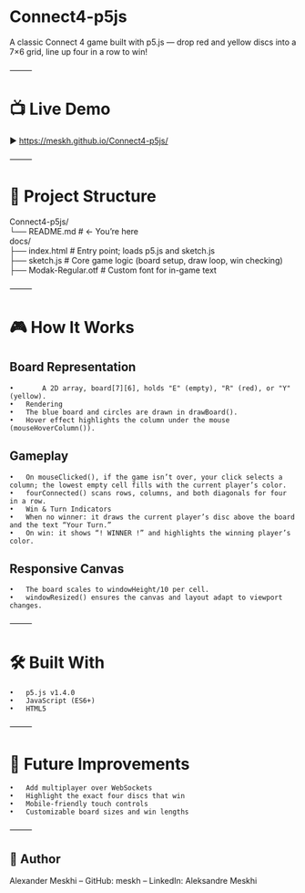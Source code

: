# Connect4-p5js

A classic Connect 4 game built with p5.js — drop red and yellow discs into a 7×6 grid, line up four in a row to win!

⸻

# 📺 Live Demo

▶️ https://meskh.github.io/Connect4-p5js/

⸻

# 📂 Project Structure

Connect4-p5js/  
  └── README.md            # ← You’re here  
  docs/   
    ├── index.html           # Entry point; loads p5.js and sketch.js  
    ├── sketch.js            # Core game logic (board setup, draw loop, win checking)  
    ├── Modak-Regular.otf    # Custom font for in-game text  


⸻

# 🎮 How It Works
## Board Representation 
	•       A 2D array, board[7][6], holds "E" (empty), "R" (red), or "Y" (yellow).  
	•	Rendering  
	•	The blue board and circles are drawn in drawBoard().  
	•	Hover effect highlights the column under the mouse (mouseHoverColumn()).  
## Gameplay  
	•	On mouseClicked(), if the game isn’t over, your click selects a column; the lowest empty cell fills with the current player’s color.  
	•	fourConnected() scans rows, columns, and both diagonals for four in a row.  
	•	Win & Turn Indicators  
	•	When no winner: it draws the current player’s disc above the board and the text “Your Turn.”  
	•	On win: it shows “! WINNER !” and highlights the winning player’s color.  
## Responsive Canvas  
	•	The board scales to windowHeight/10 per cell.  
	•	windowResized() ensures the canvas and layout adapt to viewport changes.  

⸻

# 🛠️ Built With
	•	p5.js v1.4.0
	•	JavaScript (ES6+)
	•	HTML5

⸻

# 💭 Future Improvements
	•	Add multiplayer over WebSockets
	•	Highlight the exact four discs that win
	•	Mobile-friendly touch controls
	•	Customizable board sizes and win lengths

⸻

## 👤 Author

Alexander Meskhi
– GitHub: meskh
– LinkedIn: Aleksandre Meskhi
